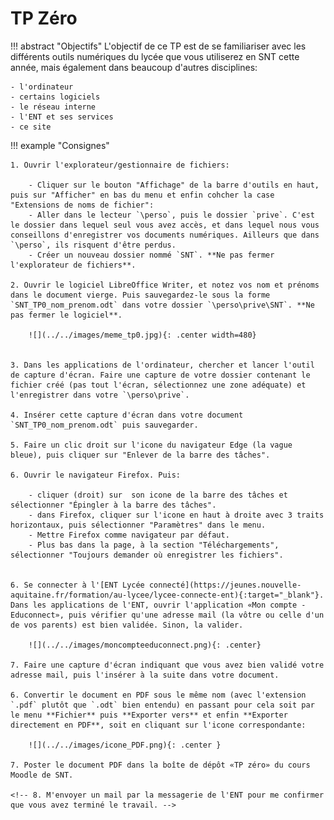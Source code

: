 # TP Zéro

!!! abstract "Objectifs"
    L'objectif de ce TP est de se familiariser avec les différents outils numériques du lycée que vous utiliserez en SNT cette année, mais également dans beaucoup d'autres disciplines:

    - l'ordinateur
    - certains logiciels
    - le réseau interne
    - l'ENT et ses services
    - ce site

!!! example "Consignes"

    1. Ouvrir l'explorateur/gestionnaire de fichiers:
    
        - Cliquer sur le bouton "Affichage" de la barre d'outils en haut, puis sur "Afficher" en bas du menu et enfin cohcher la case "Extensions de noms de fichier":
        - Aller dans le lecteur `\perso`, puis le dossier `prive`. C'est le dossier dans lequel seul vous avez accès, et dans lequel nous vous conseillons d'enregistrer vos documents numériques. Ailleurs que dans `\perso`, ils risquent d'être perdus.
        - Créer un nouveau dossier nommé `SNT`. **Ne pas fermer l'explorateur de fichiers**.

    2. Ouvrir le logiciel LibreOffice Writer, et notez vos nom et prénoms dans le document vierge. Puis sauvegardez-le sous la forme `SNT_TP0_nom_prenom.odt` dans votre dossier `\perso\prive\SNT`. **Ne pas fermer le logiciel**.

        ![](../../images/meme_tp0.jpg){: .center width=480} 


    3. Dans les applications de l'ordinateur, chercher et lancer l'outil de capture d'écran. Faire une capture de votre dossier contenant le fichier créé (pas tout l'écran, sélectionnez une zone adéquate) et l'enregistrer dans votre `\perso\prive`.

    4. Insérer cette capture d'écran dans votre document `SNT_TP0_nom_prenom.odt` puis sauvegarder.

    5. Faire un clic droit sur l'icone du navigateur Edge (la vague bleue), puis cliquer sur "Enlever de la barre des tâches".

    6. Ouvrir le navigateur Firefox. Puis:

        - cliquer (droit) sur  son icone de la barre des tâches et sélectionner "Épingler à la barre des tâches".
        - dans Firefox, cliquer sur l'icone en haut à droite avec 3 traits horizontaux, puis sélectionner "Paramètres" dans le menu.
        - Mettre Firefox comme navigateur par défaut.
        - Plus bas dans la page, à la section "Téléchargements", sélectionner "Toujours demander où enregistrer les fichiers".


    6. Se connecter à l'[ENT Lycée connecté](https://jeunes.nouvelle-aquitaine.fr/formation/au-lycee/lycee-connecte-ent){:target="_blank"}. Dans les applications de l'ENT, ouvrir l'application «Mon compte - Educonnect», puis vérifier qu'une adresse mail (la vôtre ou celle d'un de vos parents) est bien validée. Sinon, la valider.

        ![](../../images/moncompteeduconnect.png){: .center} 
    
    7. Faire une capture d'écran indiquant que vous avez bien validé votre adresse mail, puis l'insérer à la suite dans votre document.

    6. Convertir le document en PDF sous le même nom (avec l'extension `.pdf` plutôt que `.odt` bien entendu) en passant pour cela soit par le menu **Fichier** puis **Exporter vers** et enfin **Exporter directement en PDF**, soit en cliquant sur l'icone correspondante:

        ![](../../images/icone_PDF.png){: .center } 

    7. Poster le document PDF dans la boîte de dépôt «TP zéro» du cours Moodle de SNT.

    <!-- 8. M'envoyer un mail par la messagerie de l'ENT pour me confirmer que vous avez terminé le travail. -->